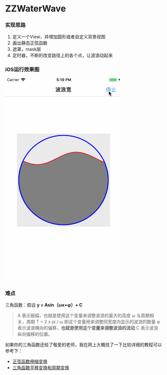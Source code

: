 # ZZWaterWave


### 实现思路
1. 定义一个View，并增加圆形或者自定义背景视图
2. 画出静态正弦函数
3. 遮罩，mask层
4. 定时器，不断的改变路径上的各个点，让波浪动起来


### iOS运行效果图
![波浪效果图](Untitled1.gif)


### 难点
三角函数：假设  **y = Asin（ωx+φ）+ C**
 
> A 表示振幅，也就是使用这个变量来调整波浪的最大的高度
> ω 与周期相关，周期 T = 2 x pi / ω 即这个变量用来调整同宽度内显示的波浪的数量
> φ 表示波浪横向的偏移，**也就是使用这个变量来调整波浪的流动**
> C 表示波浪纵向偏移的位置。

如果你的三角函数还给了敬爱的老师，我在网上大概找了一下比较详细的教程可以参考下：

- [正弦函数伸缩变换](https://wenku.baidu.com/view/beda69870029bd64783e2c28.html)  
- [三角函数平移变换和周期变换](https://wenku.baidu.com/view/3ecdb3f0b0717fd5360cdc80.html)

